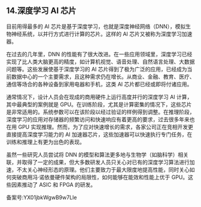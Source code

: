 ## 14.深度学习 AI 芯片
目前用得最多的 AI 芯片是基于深度学习，也就是深度神经网络（DNN），模拟生物神经系统，以并行方式进行计算的芯片。这样的 AI 芯片又被称为深度学习加速器。 


在过去的几年里，DNN 的性能有了很大改进。在一些应用领域里，深度学习已经实现了比人类大脑更高的精度，如计算机视觉、语音处理、自然语言处理、大数据问题等。这些发展使基于深度学习的 AI 芯片得到了极为广泛的应用，已经成为当前数据中心的一个主要需求，且这种需求仍在增长。从商业、金融、教育、医疗、通信等场合的各种设备到家用电器和手机，这类 AI 芯片都已经或即将付诸应用。 


通常情况下，设计人员会在现成的商用硬件上运行高度并行的深度学习 AI 计算，其中最典型的案例就是 GPU。在训练阶段，尤其是计算密集的情况下，这些芯片是非常适用的。系统参数可以在该阶段以经过验证的样例得到调整。在推理阶段，深度学习的应用对存储器的频繁访问和快速响应有着更高的要求，过去很多年来也在用 GPU 实现推理。然而，为了应对快速增长的需求，各家公司正在竞相开发更直接提高深度学习能力的 AI 加速器芯片，这些加速器可以快速执行专门任务，在训练和推理上有更为出色的表现。 


虽然一些研究人员尝试将 DNN 的模型和算法更多地与生物学（如脑科学）相关联，并取得了一定的成果，但大多数研发人员只关心对已有的深度学习算法进行加速，不太关心神经形态的原理。他们主要致力于最大限度地提高性能，同时关心如何突破商用冯·诺依曼硬件架构的局限性，如何能够在能效和性能上优于 GPU。这些因素推动了 ASIC 和 FPGA 的研发。 


备案号:YX01jbkWgwB9w7Lle

